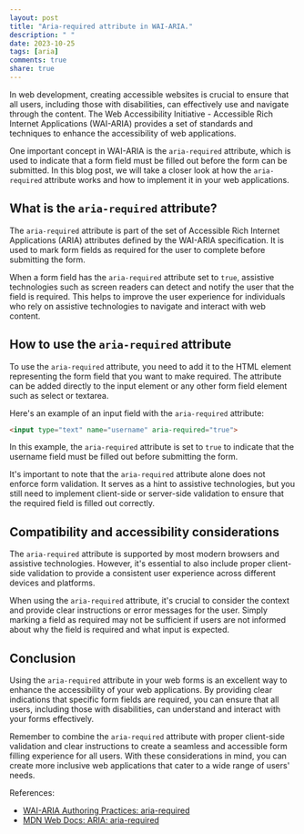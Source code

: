 ```yaml
---
layout: post
title: "Aria-required attribute in WAI-ARIA."
description: " "
date: 2023-10-25
tags: [aria]
comments: true
share: true
---
```


In web development, creating accessible websites is crucial to ensure that all users, including those with disabilities, can effectively use and navigate through the content. The Web Accessibility Initiative - Accessible Rich Internet Applications (WAI-ARIA) provides a set of standards and techniques to enhance the accessibility of web applications.

One important concept in WAI-ARIA is the `aria-required` attribute, which is used to indicate that a form field must be filled out before the form can be submitted. In this blog post, we will take a closer look at how the `aria-required` attribute works and how to implement it in your web applications.

## What is the `aria-required` attribute?

The `aria-required` attribute is part of the set of Accessible Rich Internet Applications (ARIA) attributes defined by the WAI-ARIA specification. It is used to mark form fields as required for the user to complete before submitting the form.

When a form field has the `aria-required` attribute set to `true`, assistive technologies such as screen readers can detect and notify the user that the field is required. This helps to improve the user experience for individuals who rely on assistive technologies to navigate and interact with web content.

## How to use the `aria-required` attribute

To use the `aria-required` attribute, you need to add it to the HTML element representing the form field that you want to make required. The attribute can be added directly to the input element or any other form field element such as select or textarea.

Here's an example of an input field with the `aria-required` attribute:

```html
<input type="text" name="username" aria-required="true">
```

In this example, the `aria-required` attribute is set to `true` to indicate that the username field must be filled out before submitting the form.

It's important to note that the `aria-required` attribute alone does not enforce form validation. It serves as a hint to assistive technologies, but you still need to implement client-side or server-side validation to ensure that the required field is filled out correctly.

## Compatibility and accessibility considerations

The `aria-required` attribute is supported by most modern browsers and assistive technologies. However, it's essential to also include proper client-side validation to provide a consistent user experience across different devices and platforms.

When using the `aria-required` attribute, it's crucial to consider the context and provide clear instructions or error messages for the user. Simply marking a field as required may not be sufficient if users are not informed about why the field is required and what input is expected.

## Conclusion

Using the `aria-required` attribute in your web forms is an excellent way to enhance the accessibility of your web applications. By providing clear indications that specific form fields are required, you can ensure that all users, including those with disabilities, can understand and interact with your forms effectively.

Remember to combine the `aria-required` attribute with proper client-side validation and clear instructions to create a seamless and accessible form filling experience for all users. With these considerations in mind, you can create more inclusive web applications that cater to a wide range of users' needs.

References:
- [WAI-ARIA Authoring Practices: aria-required](https://www.w3.org/TR/wai-aria-practices/#aria-required)
- [MDN Web Docs: ARIA: aria-required](https://developer.mozilla.org/en-US/docs/Web/Accessibility/ARIA/ARIA_Techniques/Using_the_aria-required_attribute)